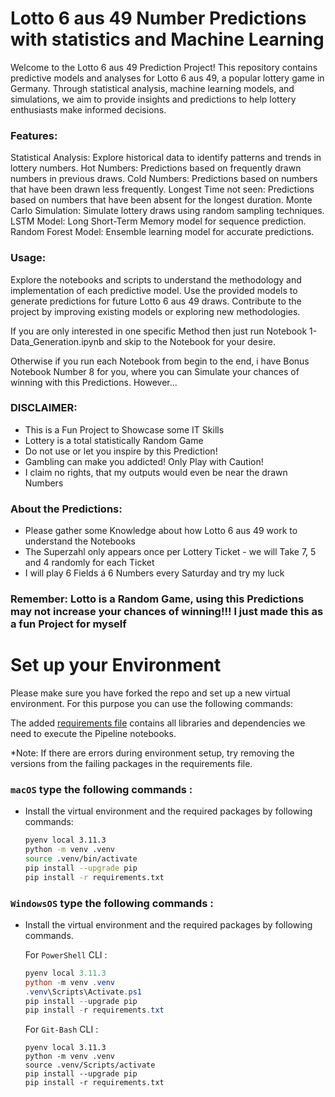 # Lotto 6 aus 49 Number Predictions with statistics and Machine Learning

Welcome to the Lotto 6 aus 49 Prediction Project! This repository contains predictive models and analyses for Lotto 6 aus 49, a popular lottery game in Germany. Through statistical analysis, machine learning models, and simulations, we aim to provide insights and predictions to help lottery enthusiasts make informed decisions.

### Features:

Statistical Analysis: Explore historical data to identify patterns and trends in lottery numbers.
Hot Numbers: Predictions based on frequently drawn numbers in previous draws.
Cold Numbers: Predictions based on numbers that have been drawn less frequently.
Longest Time not seen: Predictions based on numbers that have been absent for the longest duration.
Monte Carlo Simulation: Simulate lottery draws using random sampling techniques.
LSTM Model: Long Short-Term Memory model for sequence prediction.
Random Forest Model: Ensemble learning model for accurate predictions.

### Usage:

Explore the notebooks and scripts to understand the methodology and implementation of each predictive model.
Use the provided models to generate predictions for future Lotto 6 aus 49 draws.
Contribute to the project by improving existing models or exploring new methodologies.

If you are only interested in one specific Method then just run Notebook 1-Data_Generation.ipynb and skip to the Notebook for your desire.

Otherwise if you run each Notebook from begin to the end, i have Bonus Notebook Number 8 for you, where you can Simulate your chances of winning with this Predictions. 
However...


### DISCLAIMER:
- This is a Fun Project to Showcase some IT Skills
- Lottery is a total statistically Random Game
- Do not use or let you inspire by this Prediction!
- Gambling can make you addicted! Only Play with Caution!
- I claim no rights, that my outputs would even be near the drawn Numbers

### About the Predictions:
- Please gather some Knowledge about how Lotto 6 aus 49 work to understand the Notebooks
- The Superzahl only appears once per Lottery Ticket - we will Take 7, 5 and 4 randomly for each Ticket
- I will play 6 Fields á 6 Numbers every Saturday and try my luck

### Remember: Lotto is a Random Game, using this Predictions may not increase your chances of winning!!! I just made this as a fun Project for myself


# Set up your Environment

Please make sure you have forked the repo and set up a new virtual environment. For this purpose you can use the following commands:

The added [requirements file](requirements.txt) contains all libraries and dependencies we need to execute the Pipeline notebooks.

*Note: If there are errors during environment setup, try removing the versions from the failing packages in the requirements file. 

### **`macOS`** type the following commands : 


- Install the virtual environment and the required packages by following commands:

    ```BASH
    pyenv local 3.11.3
    python -m venv .venv
    source .venv/bin/activate
    pip install --upgrade pip
    pip install -r requirements.txt
    ```
### **`WindowsOS`** type the following commands :

- Install the virtual environment and the required packages by following commands.

   For `PowerShell` CLI :

    ```PowerShell
    pyenv local 3.11.3
    python -m venv .venv
    .venv\Scripts\Activate.ps1
    pip install --upgrade pip
    pip install -r requirements.txt
    ```

    For `Git-Bash` CLI :
    ```
    pyenv local 3.11.3
    python -m venv .venv
    source .venv/Scripts/activate
    pip install --upgrade pip
    pip install -r requirements.txt
    ```
